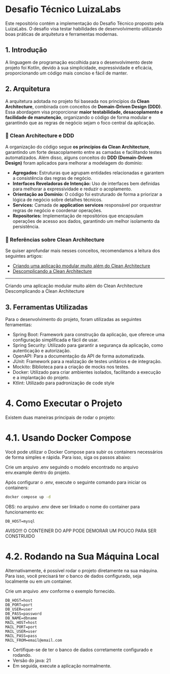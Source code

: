 # Desafio Técnico LuizaLabs
Este repositório contém a implementação do Desafio Técnico proposto pela LuizaLabs. O desafio visa testar habilidades de desenvolvimento utilizando boas práticas de arquitetura e ferramentas modernas.

## 1. Introdução
A linguagem de programação escolhida para o desenvolvimento deste projeto foi Kotlin, devido à sua simplicidade, expressividade e eficácia, proporcionando um código mais conciso e fácil de manter.

## 2. Arquitetura
A arquitetura adotada no projeto foi baseada nos princípios da **Clean Architecture**, combinada com conceitos de **Domain-Driven Design (DDD)**.  
Essa abordagem visa proporcionar **maior testabilidade, desacoplamento e facilidade de manutenção**, organizando o código de forma modular e garantindo que as regras de negócio sejam o foco central da aplicação.

### **🔹 Clean Architecture e DDD**
A organização do código segue **os princípios da Clean Architecture**, garantindo um forte desacoplamento entre as camadas e facilitando testes automatizados. Além disso, alguns conceitos do **DDD (Domain-Driven Design)** foram aplicados para melhorar a modelagem do domínio:

- **Agregados:** Estruturas que agrupam entidades relacionadas e garantem a consistência das regras de negócio.
- **Interfaces Reveladoras de Intenção:** Uso de interfaces bem definidas para melhorar a expressividade e reduzir o acoplamento.
- **Orientação ao Domínio:** O código foi estruturado de forma a priorizar a lógica de negócio sobre detalhes técnicos.
- **Services:** Camada de **application services** responsável por orquestrar regras de negócio e coordenar operações.
- **Repositories:** Implementação de repositórios que encapsulam operações de acesso aos dados, garantindo um melhor isolamento da persistência.

### **🔹 Referências sobre Clean Architecture**
Se quiser aprofundar mais nesses conceitos, recomendamos a leitura dos seguintes artigos:

- [Criando uma aplicação modular muito além do Clean Architecture](https://medium.com/luizalabs/criando-uma-aplica%C3%A7%C3%A3o-modular-muito-al%C3%A9m-do-clean-architecture-5dde3687c5d6)
- [Descomplicando a Clean Architecture](https://medium.com/luizalabs/descomplicando-a-clean-architecture-cf4dfc4a1ac6)

---

Criando uma aplicação modular muito além do Clean Architecture
Descomplicando a Clean Architecture

## 3. Ferramentas Utilizadas
Para o desenvolvimento do projeto, foram utilizadas as seguintes ferramentas:

- Spring Boot: Framework para construção da aplicação, que oferece uma configuração simplificada e fácil de usar.
- Spring Security: Utilizado para garantir a segurança da aplicação, como autenticação e autorização.
- OpenAPI: Para a documentação da API de forma automatizada.
- JUnit: Framework para a realização de testes unitários e de integração.
- Mockito: Biblioteca para a criação de mocks nos testes.
- Docker: Utilizado para criar ambientes isolados, facilitando a execução e a implantação do projeto.
- Ktlint: Utilizado para padronização de code style
  
# 4. Como Executar o Projeto
Existem duas maneiras principais de rodar o projeto:

# 4.1. Usando Docker Compose
Você pode utilizar o Docker Compose para subir os containers necessários de forma simples e rápida. Para isso, siga os passos abaixo:

Crie um arquivo .env seguindo o modelo encontrado no arquivo env.example dentro do projeto.

Após configurar o .env, execute o seguinte comando para iniciar os containers:

```bash
docker compose up -d
```
OBS: no arquivo .env deve ser linkado o nome do container para funcionamento
ex:
```
DB_HOST=mysql
```
AVISO!!! O CONTEINER DO APP PODE DEMORAR UM POUCO PARA SER CONSTRUIDO

# 4.2. Rodando na Sua Máquina Local
Alternativamente, é possível rodar o projeto diretamente na sua máquina. Para isso, você precisará ter o banco de dados configurado, seja localmente ou em um container.

Crie um arquivo .env conforme o exemplo fornecido.

```
DB_HOST=host
DB_PORT=port
DB_USER=user
DB_PASS=password
DB_NAME=dbname
MAIL_HOST=host
MAIL_PORT=port
MAIL_USER=user
MAIL_PASS=pass
MAIL_FROM=email@email.com
```

- Certifique-se de ter o banco de dados corretamente configurado e rodando.
- Versão do java: 21
- Em seguida, execute a aplicação normalmente.
